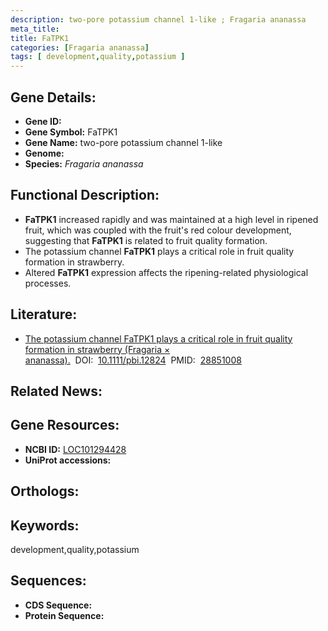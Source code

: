 ```yaml
---
description: two-pore potassium channel 1-like ; Fragaria ananassa
meta_title:
title: FaTPK1
categories: [Fragaria ananassa]
tags: [ development,quality,potassium ]
---
```


## Gene Details:
- **Gene ID:**	[]()
- **Gene Symbol:** FaTPK1
- **Gene Name:** two-pore potassium channel 1-like
- **Genome:** []()
- **Species:** *Fragaria ananassa*

## Functional Description:
   - **FaTPK1** increased rapidly and was maintained at a high level in ripened fruit, which was coupled with the fruit's red colour development, suggesting that **FaTPK1** is related to fruit quality formation.
   - The potassium channel **FaTPK1** plays a critical role in fruit quality formation in strawberry.
   - Altered **FaTPK1** expression affects the ripening-related physiological processes.

## Literature:
   - [The potassium channel FaTPK1 plays a critical role in fruit quality formation in strawberry (Fragaria × ananassa).]( https://onlinelibrary.wiley.com/doi/10.1111/pbi.12824)&nbsp;&nbsp;DOI:&nbsp;&nbsp;[10.1111/pbi.12824](https://onlinelibrary.wiley.com/doi/10.1111/pbi.12824)&nbsp;&nbsp;PMID:&nbsp;&nbsp;[28851008](https://pubmed.ncbi.nlm.nih.gov/28851008/)

## Related News:

## Gene Resources:
- **NCBI ID:** [LOC101294428](https://www.ncbi.nlm.nih.gov/gene/?term=LOC101294428)
- **UniProt accessions:** [](https://www.uniprot.org/uniprotkb//entry)

## Orthologs:


## Keywords:
development,quality,potassium

## Sequences:
- **CDS Sequence:**
- **Protein Sequence:**
